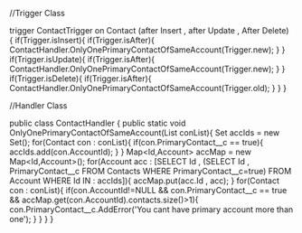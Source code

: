 //Trigger Class

trigger ContactTrigger on Contact (after Insert , after Update , After Delete) {
    if(Trigger.isInsert){
        if(Trigger.isAfter){
            ContactHandler.OnlyOnePrimaryContactOfSameAccount(Trigger.new);
        }
    }
    if(Trigger.isUpdate){
        if(Trigger.isAfter){
            ContactHandler.OnlyOnePrimaryContactOfSameAccount(Trigger.new);
        }
    }
    if(Trigger.isDelete){
        if(Trigger.isAfter){
            ContactHandler.OnlyOnePrimaryContactOfSameAccount(Trigger.old);
        }
    }
}

//Handler Class 

public class ContactHandler {
   public static void OnlyOnePrimaryContactOfSameAccount(List<Contact> conList){
        Set<Id> accIds = new Set<Id>();
        for(Contact con : conList){
            if(con.PrimaryContact__c == true){
                accIds.add(con.AccountId);
            }
        }
        Map<Id,Account> accMap = new Map<Id,Account>();
        for(Account acc : [SELECT Id , (SELECT Id , PrimaryContact__c FROM Contacts WHERE PrimaryContact__c=true) FROM Account WHERE Id IN : accIds]){
            accMap.put(acc.Id , acc);
        }
        for(Contact con : conList){
            if(con.AccountId!=NULL && con.PrimaryContact__c == true && accMap.get(con.AccountId).contacts.size()>1){
                con.PrimaryContact__c.AddError('You cant have primary account more than one');
            }
        }
    }
}
